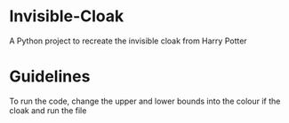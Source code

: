 # Invisible-Cloak
A Python project to recreate the invisible cloak from Harry Potter

# Guidelines
To run the code, change the upper and lower bounds into the colour if the cloak and run the file
